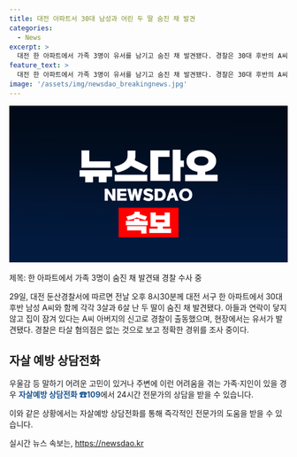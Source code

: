 ```yaml
---
title: 대전 아파트서 30대 남성과 어린 두 딸 숨진 채 발견
categories:
  - News
excerpt: >
  대전 한 아파트에서 가족 3명이 유서를 남기고 숨진 채 발견됐다. 경찰은 30대 후반의 A씨와 3살과 6살인 딸들의 사망을 수사 중이며 타살 혐의는 없다고 밝혔다. 유서에는 신변 관련 내용이 있었다고 전해졌으며, 현재 경찰은 정확한 사건 경위를 조사 중이다. 사람들이 이런 어려움을 겪을 경우 24시간 상담이 가능한 자살예방 상담전화 ☎109을 이용할 것을 당부했다.
feature_text: >
  대전 한 아파트에서 가족 3명이 유서를 남기고 숨진 채 발견됐다. 경찰은 30대 후반의 A씨와 3살과 6살인 딸들의 사망을 수사 중이며 타살 혐의는 없다고 밝혔다. 유서에는 신변 관련 내용이 있었다고 전해졌으며, 현재 경찰은 정확한 사건 경위를 조사 중이다. 사람들이 이런 어려움을 겪을 경우 24시간 상담이 가능한 자살예방 상담전화 ☎109을 이용할 것을 당부했다.
image: '/assets/img/newsdao_breakingnews.jpg'
---
```


<p><img src="/assets/img/newsdao_breakingnews.jpg" alt="pcversion 속보" /></p>

<p>제목: 한 아파트에서 가족 3명이 숨진 채 발견돼 경찰 수사 중</p>

<p>29일, 대전 둔산경찰서에 따르면 전날 오후 8시30분께 대전 서구 한 아파트에서 30대 후반 남성 A씨와 함께 각각 3살과 6살 난 두 딸이 숨진 채 발견됐다. 아들과 연락이 닿지 않고 집이 잠겨 있다는 A씨 아버지의 신고로 경찰이 출동했으며, 현장에서는 유서가 발견됐다. 경찰은 타살 혐의점은 없는 것으로 보고 정확한 경위를 조사 중이다.</p>

<h2 data-ke-size="size26">자살 예방 상담전화</h2>

<p data-ke-size="size16">우울감 등 말하기 어려운 고민이 있거나 주변에 이런 어려움을 겪는 가족·지인이 있을 경우 <b><span style="color: #1a5490;">자살예방 상담전화 ☎109</span></b>에서 24시간 전문가의 상담을 받을 수 있습니다.</p>

<p>이와 같은 상황에서는 자살예방 상담전화를 통해 즉각적인 전문가의 도움을 받을 수 있습니다.</p>
실시간 뉴스 속보는, <a href="https://newsdao.kr" rel="dofollow">https://newsdao.kr</a>


